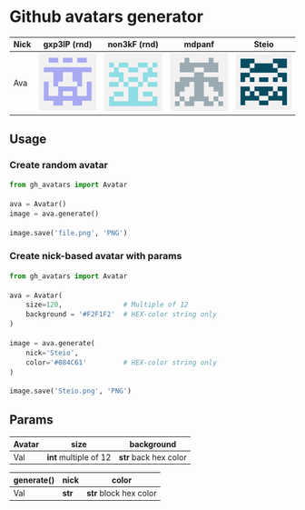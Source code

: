 # Github avatars generator

Nick | gxp3lP (rnd)                           | non3kF (rnd)                          | mdpanf                           | Steio                          |
---- |----------------------------------------|---------------------------------------|----------------------------------|--------------------------------|
Ava  | ![example1](./examples/example_1.png)  | ![example2](./examples/example_2.png) | ![mdpanf](./examples/mdpanf.png) | ![Steio](./examples/Steio.png) | 

## Usage

### Create random avatar

```python
from gh_avatars import Avatar

ava = Avatar()
image = ava.generate()

image.save('file.png', 'PNG')
```

### Create nick-based avatar with params

```python
from gh_avatars import Avatar

ava = Avatar(
    size=120,               # Multiple of 12
    background = '#F2F1F2'  # HEX-color string only
)

image = ava.generate(
    nick='Steio',
    color='#084C61'         # HEX-color string only
)

image.save('Steio.png', 'PNG')
```

## Params

Avatar | size                   | background             |
-------|------------------------|------------------------|
Val    | **int** multiple of 12 | **str** back hex color |

generate() | nick    | color                   |
-----------|---------|-------------------------|
Val        | **str** | **str** block hex color |
